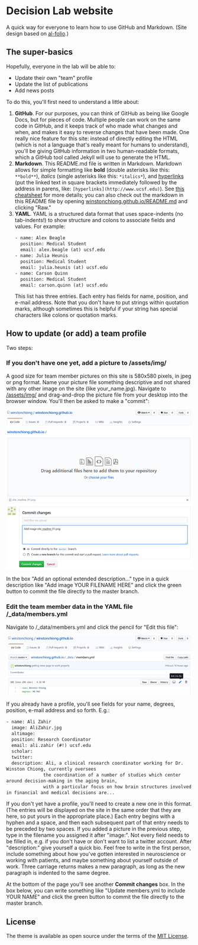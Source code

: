 # Decision Lab website

A quick way for everyone to learn how to use GitHub and Markdown. (Site design based on [al-folio](https://github.com/alshedivat/al-folio).)

## The super-basics
Hopefully, everyone in the lab will be able to:
- Update their own "team" profile
- Update the list of publications
- Add news posts

To do this, you'll first need to understand a little about: 
1. **GitHub**. For our purposes, you can think of GitHub as being like Google Docs, but for pieces of code. Multiple people can work on the same code in GitHub, and it keeps track of who made what changes and when, and makes it easy to reverse changes that have been made. One really nice feature for this site: instead of directly editing the HTML (which is not a language that's really meant for humans to understand), you'll be giving GitHub information in two human-readable formats, which a GitHub tool called Jekyll will use to generate the HTML. 
2. **Markdown**. This README.md file is written in Markdown. Markdown allows for simple formatting like **bold** (double asterisks like this: `**bold**`), *italics* (single asterisks like this: `*italics*`), and [hyperlinks](http://www.ucsf.edu) (put the linked text in square brackets immediately followed by the address in parens, like: `[hyperlinks](http://www.ucsf.edu)`). See [this cheatsheet](https://github.com/adam-p/markdown-here/wiki/Markdown-Cheatsheet) for more details; you can also check out the markdown in this README file by opening [winstonchiong.github.io/README.md](https://github.com/winstonchiong/winstonchiong.github.io/blob/master/README.md) and clicking "Raw."
3. **YAML**. YAML is a structured data format that uses space-indents (no tab-indents!) to show structure and colons to associate fields and values. For example:
    ```
    - name: Alex Beagle
      position: Medical Student
      email: alex.beagle (at) ucsf.edu
    - name: Julia Heunis
      position: Medical Student
      email: julia.heunis (at) ucsf.edu
    - name: Carson Quinn
      position: Medical Student
      email: carson.quinn (at) ucsf.edu
    ```
    This list has three entries. Each entry has fields for name, position, and e-mail address. Note that you don't have to put strings within quotation marks, although sometimes this is helpful if your string has special characters like colons or quotation marks.
    
## How to update (or add) a team profile
Two steps:
### If you don't have one yet, add a picture to /assets/img/
A good size for team member pictures on this site is 580x580 pixels, in jpeg or png format. Name your picture file something descriptive and not shared with any other image on the site (like your_name.jpg). Navigate to [/assets/img/](https://github.com/winstonchiong/winstonchiong.github.io/tree/master/assets/img) and drag-and-drop the picture file from your desktop into the browser window. You'll then be asked to make a "commit":

![Screenshot-commit-image](/assets/img/site_readme_02_commit_image.png)

In the box "Add an optional extended description..." type in a quick description like "Add image YOUR FILENAME HERE" and click the green button to commit the file directly to the master branch.

### Edit the team member data in the YAML file /_data/members.yml
Navigate to /_data/members.yml and click the pencil for "Edit this file":

![Screenshot-edit-members](/assets/img/site_readme_01_edit_data_members.png)

If you already have a profile, you'll see fields for your name, degrees, position, e-mail address and so forth. E.g.:

```
- name: Ali Zahir
  image: AliZahir.jpg
  altimage: 
  position: Research Coordinator
  email: ali.zahir (#!) ucsf.edu
  scholar: 
  twitter: 
  description: Ali, a clinical research coordinator working for Dr. Winston Chiong, currently oversees 
              the coordination of a number of studies which center around decision-making in the aging brain, 
              with a particular focus on how brain structures involved in financial and medical decisions are...
```
If you don't yet have a profile, you'll need to create a new one in this format. (The entries will be displayed on the site in the same order that they are here, so put yours in the appropriate place.) Each entry begins with a hyphen and a space, and then each subsequent part of that entry needs to be preceded by two spaces. If you added a picture in the previous step, type in the filename you assigned it after "image:". Not every field needs to be filled in, e.g. if you don't have or don't want to list a twitter account. After "description:" give yourself a quick bio. Feel free to write in the first person, include something about how you've gotten interested in neuroscience or working with patients, and maybe something about yourself outside of work. Three carriage returns makes a new paragraph, as long as the new paragraph is indented to the same degree. 

At the bottom of the page you'll see another **Commit changes** box. In the box below, you can write something like "Update members.yml to include YOUR NAME" and click the green button to commit the file directly to the master branch.

## License

The theme is available as open source under the terms of the [MIT License](https://opensource.org/licenses/MIT).
